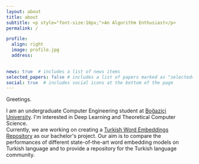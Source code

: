 ```yaml
---
layout: about
title: about
subtitle: <p style="font-size:16px;">An Algorithm Enthusiast</p> 
permalink: /

profile:
  align: right
  image: profile.jpg
  address:
  

news: true  # includes a list of news items
selected_papers: false # includes a list of papers marked as "selected={true}"
social: true  # includes social icons at the bottom of the page
---
```


Greetings.

I am an undergraduate Computer Engineering student at [Boğaziçi University](https://www.cmpe.boun.edu.tr/). I'm interested in Deep Learning and Theoretical Computer Science.  
Currently, we are working on creating a [Turkish Word Embeddings Repository](https://github.com/Turkish-Word-Embeddings/Word-Embeddings-Repository-for-Turkish) as our bachelor's project. Our aim is to compare the performances of different state-of-the-art word embedding models on Turkish language and to provide a repository for the Turkish language community. 



